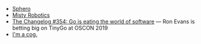 - [Sphero](https://sphero.com/)
- [Misty Robotics](https://www.mistyrobotics.com/)
- [The Changelog #354: Go is eating the world of software](https://changelog.com/podcast/354) — Ron Evans is betting big on TinyGo at OSCON 2019
- [I'm a cog.](https://adamstacoviak.com/im-a-cog)